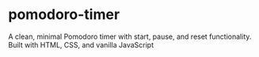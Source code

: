 # pomodoro-timer
A clean, minimal Pomodoro timer with start, pause, and reset functionality. Built with HTML, CSS, and vanilla JavaScript
